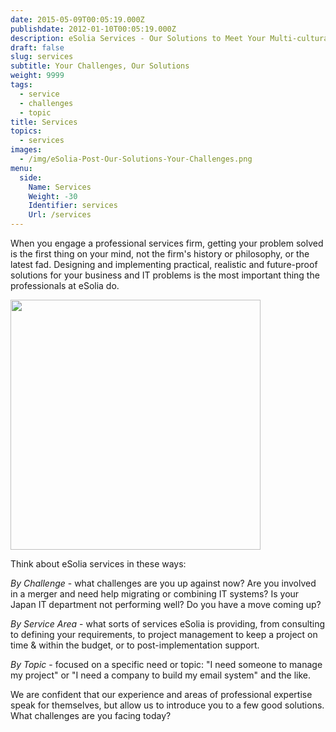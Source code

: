 ```yaml
---
date: 2015-05-09T00:05:19.000Z
publishdate: 2012-01-10T00:05:19.000Z
description: eSolia Services - Our Solutions to Meet Your Multi-cultural, Project or System Challenges
draft: false
slug: services
subtitle: Your Challenges, Our Solutions
weight: 9999
tags:
  - service
  - challenges
  - topic
title: Services
topics:
  - services
images:
  - /img/eSolia-Post-Our-Solutions-Your-Challenges.png
menu:
  side:
    Name: Services
    Weight: -30
    Identifier: services
    Url: /services
---
```


When you engage a professional services firm, getting your problem solved is the first thing on your mind, not the firm's history or philosophy, or the latest fad. Designing and implementing practical, realistic and future-proof solutions for your business and IT problems is the most important thing the professionals at eSolia do.

<div class="image-container">
<img class="materialboxed right responsive-img" data-caption="Security vs Convenience" width="400" src="/img/eSolia-Post-Our-Solutions-Your-Challenges.png">
</div>

Think about eSolia services in these ways:

_By Challenge_ - what challenges are you up against now? Are you involved in a merger and need help migrating or combining IT systems? Is your Japan IT department not performing well? Do you have a move coming up?

_By Service Area_ - what sorts of services eSolia is providing, from consulting to defining your requirements, to project management to keep a project on time & within the budget, or to post-implementation support.

_By Topic_ - focused on a specific need or topic: "I need someone to manage my project" or "I need a company to build my email system" and the like.

We are confident that our experience and areas of professional expertise speak for themselves, but allow us to introduce you to a few good solutions. What challenges are you facing today?
